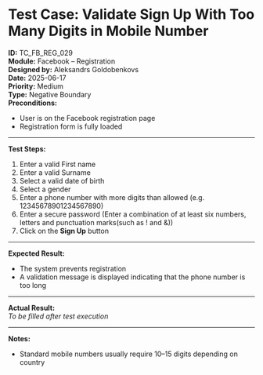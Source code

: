 # Test Case: Validate Sign Up With Too Many Digits in Mobile Number

**ID:** TC_FB_REG_029  
**Module:** Facebook – Registration  
**Designed by:** Aleksandrs Goldobenkovs  
**Date:** 2025-06-17  
**Priority:** Medium    
**Type:** Negative Boundary  
**Preconditions:**  
- User is on the Facebook registration page  
- Registration form is fully loaded

---

**Test Steps:**

1. Enter a valid First name
2. Enter a valid Surname
3. Select a valid date of birth
4. Select a gender  
5. Enter a phone number with more digits than allowed (e.g. 12345678901234567890)
6. Enter a secure password (Enter a combination of at least six numbers, letters and punctuation marks(such as ! and &))  
7. Click on the **Sign Up** button

---

**Expected Result:**  
- The system prevents registration
- A validation message is displayed indicating that the phone number is too long

---

**Actual Result:**  
_To be filled after test execution_

---

**Notes:**    
- Standard mobile numbers usually require 10–15 digits depending on country
